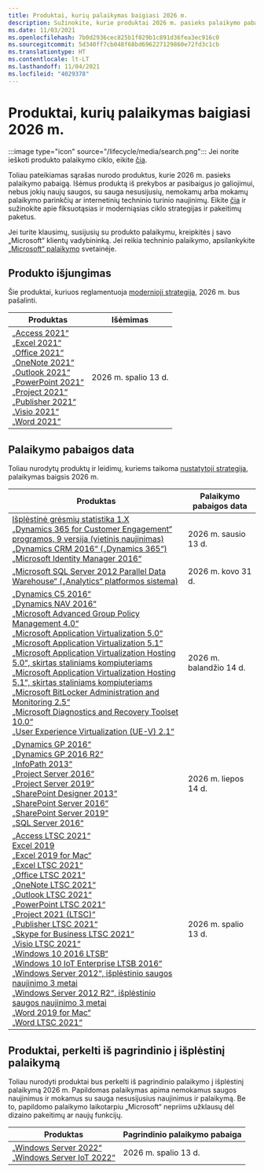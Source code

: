 ```yaml
---
title: Produktai, kurių palaikymas baigiasi 2026 m.
description: Sužinokite, kurie produktai 2026 m. pasieks palaikymo pabaigą arba pereis nuo pagrindinio palaikymo į išplėstinį palaikymą.
ms.date: 11/03/2021
ms.openlocfilehash: 7b0d2936cec825b1f029b1c891d36fea3ec916c0
ms.sourcegitcommit: 5d340ff7cb048f68bd696227129860e72fd3c1cb
ms.translationtype: HT
ms.contentlocale: lt-LT
ms.lasthandoff: 11/04/2021
ms.locfileid: "4029378"
---
```

# <a name="products-ending-support-in-2026"></a>Produktai, kurių palaikymas baigiasi 2026 m.

:::image type="icon" source="/lifecycle/media/search.png":::
Jei norite ieškoti produkto palaikymo ciklo, eikite [čia](/lifecycle/products/).

Toliau pateikiamas sąrašas nurodo produktus, kurie 2026 m. pasieks palaikymo pabaigą. Išėmus produktą iš prekybos ar pasibaigus jo galiojimui, nebus jokių naujų saugos, su sauga nesusijusių, nemokamų arba mokamų palaikymo parinkčių ar internetinių techninio turinio naujinimų. Eikite [čia](/lifecycle/overview/product-end-of-support-overview) ir sužinokite apie fiksuotąsias ir moderniąsias ciklo strategijas ir pakeitimų paketus.

Jei turite klausimų, susijusių su produkto palaikymu, kreipkitės į savo „Microsoft“ klientų vadybininką. Jei reikia techninio palaikymo, apsilankykite [„Microsoft“ palaikymo](https://support.microsoft.com/contactus/?ws=support) svetainėje.

## <a name="product-retirements"></a>Produkto išjungimas

Šie produktai, kuriuos reglamentuoja [modernioji strategija](/lifecycle/policies/modern), 2026 m. bus pašalinti.

| Produktas | Išėmimas |
| --- | --- |
| [„Access 2021“](/lifecycle/products/access-2021?branch=live)<br>[„Excel 2021“](/lifecycle/products/excel-2021?branch=live)<br>[„Office 2021“](/lifecycle/products/office-2021?branch=live)<br>[„OneNote 2021“](/lifecycle/products/onenote-2021?branch=live)<br>[„Outlook 2021“](/lifecycle/products/outlook-2021?branch=live)<br>[„PowerPoint 2021“](/lifecycle/products/powerpoint-2021?branch=live)<br>[„Project 2021“](/lifecycle/products/project-2021?branch=live)<br>[„Publisher 2021“](/lifecycle/products/publisher-2021?branch=live)<br>[„Visio 2021“](/lifecycle/products/visio-2021?branch=live)<br>[„Word 2021“](/lifecycle/products/word-2021?branch=live)<br> | 2026 m. spalio 13 d. |




## <a name="products-reaching-end-of-support"></a>Palaikymo pabaigos data

Toliau nurodytų produktų ir leidimų, kuriems taikoma [nustatytoji strategija](/lifecycle/policies/fixed), palaikymas baigsis 2026 m.

| Produktas | Palaikymo pabaigos data |
| --- | --- |
| [Išplėstinė grėsmių statistika 1.X](/lifecycle/products/advanced-threat-analytics-1x?branch=live)<br>[„Dynamics 365 for Customer Engagement“ programos, 9 versija (vietinis naujinimas)](/lifecycle/products/dynamics-365-for-customer-engagement-apps-version-9-onpremises-update?branch=live)<br>[„Dynamics CRM 2016“ („Dynamics 365“)](/lifecycle/products/dynamics-crm-2016-dynamics-365?branch=live)<br>[„Microsoft Identity Manager 2016“](/lifecycle/products/microsoft-identity-manager-2016?branch=live)<br> | 2026 m. sausio 13 d. |
| [„Microsoft SQL Server 2012 Parallel Data Warehouse“ („Analytics“ platformos sistema)](/lifecycle/products/microsoft-sql-server-2012-parallel-data-warehouse-analytics-platform-system?branch=live)<br> | 2026 m. kovo 31 d. |
| [„Dynamics C5 2016“](/lifecycle/products/dynamics-c5-2016?branch=live)<br>[„Dynamics NAV 2016“](/lifecycle/products/dynamics-nav-2016?branch=live)<br>[„Microsoft Advanced Group Policy Management 4.0“](/lifecycle/products/microsoft-advanced-group-policy-management-40?branch=live)<br>[„Microsoft Application Virtualization 5.0“](/lifecycle/products/microsoft-application-virtualization-50?branch=live)<br>[„Microsoft Application Virtualization 5.1“](/lifecycle/products/microsoft-application-virtualization-51?branch=live)<br>[„Microsoft Application Virtualization Hosting 5.0“, skirtas staliniams kompiuteriams](/lifecycle/products/microsoft-application-virtualization-hosting-50?branch=live)<br>[„Microsoft Application Virtualization Hosting 5.1“, skirtas staliniams kompiuteriams](/lifecycle/products/microsoft-application-virtualization-hosting-51?branch=live)<br>[„Microsoft BitLocker Administration and Monitoring 2.5“](/lifecycle/products/microsoft-bitlocker-administration-and-monitoring-25?branch=live)<br>[„Microsoft Diagnostics and Recovery Toolset 10.0“](/lifecycle/products/microsoft-diagnostics-and-recovery-toolset-100?branch=live)<br>[„User Experience Virtualization (UE-V) 2.1“](/lifecycle/products/user-experience-virtualization-uev-21?branch=live)<br> | 2026 m. balandžio 14 d. |
| [„Dynamics GP 2016“](/lifecycle/products/dynamics-gp-2016?branch=live)<br>[„Dynamics GP 2016 R2“](/lifecycle/products/dynamics-gp-2016-r2?branch=live)<br>[„InfoPath 2013“](/lifecycle/products/infopath-2013?branch=live)<br>[„Project Server 2016“](/lifecycle/products/project-server-2016?branch=live)<br>[„Project Server 2019“](/lifecycle/products/project-server-2019?branch=live)<br>[„SharePoint Designer 2013“](/lifecycle/products/sharepoint-designer-2013?branch=live)<br>[„SharePoint Server 2016“](/lifecycle/products/sharepoint-server-2016?branch=live)<br>[„SharePoint Server 2019“](/lifecycle/products/sharepoint-server-2019?branch=live)<br>[„SQL Server 2016“](/lifecycle/products/sql-server-2016?branch=live)<br> | 2026 m. liepos 14 d. |
| [„Access LTSC 2021“](/lifecycle/products/access-ltsc-2021?branch=live)<br>[Excel 2019](/lifecycle/products/excel-2019?branch=live)<br>[„Excel 2019 for Mac“](/lifecycle/products/excel-2019-for-mac?branch=live)<br>[„Excel LTSC 2021“](/lifecycle/products/excel-ltsc-2021?branch=live)<br>[„Office LTSC 2021“](/lifecycle/products/office-ltsc-2021?branch=live)<br>[„OneNote LTSC 2021“](/lifecycle/products/onenote-ltsc-2021?branch=live)<br>[„Outlook LTSC 2021“](/lifecycle/products/outlook-ltsc-2021?branch=live)<br>[„PowerPoint LTSC 2021“](/lifecycle/products/powerpoint-ltsc-2021?branch=live)<br>[„Project 2021 (LTSC)“](/lifecycle/products/project-2021-ltsc?branch=live)<br>[„Publisher LTSC 2021“](/lifecycle/products/publisher-ltsc-2021?branch=live)<br>[„Skype for Business LTSC 2021“](/lifecycle/products/skype-for-business-ltsc-2021?branch=live)<br>[„Visio LTSC 2021“](/lifecycle/products/visio-ltsc-2021?branch=live)<br>[„Windows 10 2016 LTSB“](/lifecycle/products/windows-10-2016-ltsb?branch=live)<br>[„Windows 10 IoT Enterprise LTSB 2016“](/lifecycle/products/windows-10-iot-enterprise-ltsb-2016?branch=live)<br>[„Windows Server 2012“, išplėstinio saugos naujinimo 3 metai](/lifecycle/products/windows-server-2012?branch=live)<br>[„Windows Server 2012 R2“, išplėstinio saugos naujinimo 3 metai](/lifecycle/products/windows-server-2012-r2?branch=live)<br>[„Word 2019 for Mac“](/lifecycle/products/word-2019-for-mac?branch=live)<br>[„Word LTSC 2021“](/lifecycle/products/word-ltsc-2021?branch=live)<br> | 2026 m. spalio 13 d. |


## <a name="products-moving-to-extended-support"></a>Produktai, perkelti iš pagrindinio į išplėstinį palaikymą

Toliau nurodyti produktai bus perkelti iš pagrindinio palaikymo į išplėstinį palaikymą 2026 m. Papildomas palaikymas apima nemokamus saugos naujinimus ir mokamus su sauga nesusijusius naujinimus ir palaikymą. Be to, papildomo palaikymo laikotarpiu „Microsoft“ nepriims užklausų dėl dizaino pakeitimų ar naujų funkcijų.

| Produktas | Pagrindinio palaikymo pabaiga |
| --- | --- |
| [„Windows Server 2022“](/lifecycle/products/windows-server-2022?branch=live)<br>[„Windows Server IoT 2022“](/lifecycle/products/windows-server-iot-2022?branch=live)<br> | 2026 m. spalio 13 d. |
